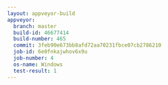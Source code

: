 ```yaml
---
layout: appveyor-build
appveyor:
  branch: master
  build-id: 46677414
  build-number: 465
  commit: 3feb90e673bb8afd72aa70231fbce07cb2786210
  job-id: 6e0fnkajwhov6x9u
  job-number: 4
  os-name: Windows
  test-result: 1
---
```

